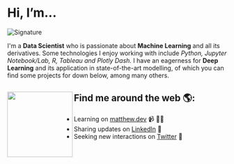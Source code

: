 <h1> Hi, I’m... </h1> 

![Signature](https://user-images.githubusercontent.com/87550008/126024809-d3fb7ecf-f467-4b4a-8e9c-d78a8cecce79.png)
<!-- ![signature (1)](https://user-images.githubusercontent.com/87550008/126024807-ba719470-3c7a-498d-9838-d116d86c37e8.png) -->
 
I'm a **Data Scientist** who is passionate about **Machine Learning** and all its derivatives. Some technologies I enjoy working with include *Python, Jupyter Notebook/Lab, R, Tableau and Plotly Dash.* I have an eagerness for **Deep Learning** and its application in state-of-the-art modelling, of which you can find some projects for down below, among many others. 

## Find me around the web 🌎: <a href="google.com"><img align="left" width="150" height="150" src="https://user-images.githubusercontent.com/87550008/126024948-b6662add-9daf-406f-8725-fee8cad0531b.png?raw=true"></a>
- Learning on <a href="https://www.lipsum.com/">matthew.dev</a> 📹 ✍🏾
- Sharing updates on <a href="https://www.linkedin.com/">LinkedIn</a> 💼
- Seeking new interactions on <a href="https://www.lipsum.com/">Twitter</a> 🏓
